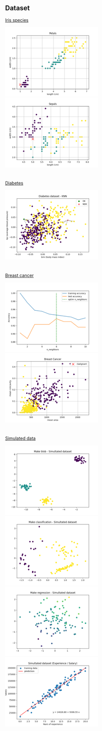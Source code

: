 ## Dataset

[Iris species](./iris_species/)

<img src='https://github.com/minte9/mlearning-pages/blob/main/main/datasets/iris_species/images/image1.png' width=300> <img src='https://github.com/minte9/mlearning-pages/blob/main/main/datasets/iris_species/images/image2.png' width=300>

#

[Diabetes](./diabetes/)

<img src='https://github.com/minte9/mlearning-pages/blob/main/main/datasets/diabetes/images/image1.png' width=300>

#

[Breast cancer](./breast_cancer/)

<img src='https://github.com/minte9/mlearning-pages/blob/main/main/datasets/breast_cancer/images/image1.png' width=300> <img src='https://github.com/minte9/mlearning-pages/blob/main/main/datasets/breast_cancer/images/image2.png' width=300>

#

[Simulated data](./simulated_data/)

<img src='https://github.com/minte9/mlearning-pages/blob/main/main/datasets/simulated_data/images/image1.png' width=300> <img src='https://github.com/minte9/mlearning-pages/blob/main/main/datasets/simulated_data/images/image2.png' width=300> <img src='https://github.com/minte9/mlearning-pages/blob/main/main/datasets/simulated_data/images/image3.png' width=300> <img src='https://github.com/minte9/mlearning-pages/blob/main/main/datasets/simulated_data/images/image4.png' width=300>

